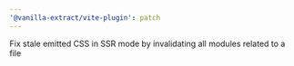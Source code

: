 ```yaml
---
'@vanilla-extract/vite-plugin': patch
---
```


Fix stale emitted CSS in SSR mode by invalidating all modules related to a file
